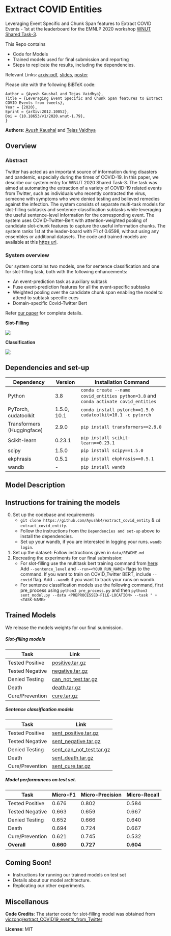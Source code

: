 # Extract COVID Entities

Leveraging Event Specific and Chunk Span features to Extract COVID Events - 1st at the leaderboard for the EMNLP 2020 workshop [WNUT Shared Task-3](http://noisy-text.github.io/2020/extract_covid19_event-shared_task.html).

This Repo contains
- Code for Models
- Trained models used for final submission and reporting
- Steps to replicate the results, including the dependencies.

Relevant Links: [arxiv-pdf](https://arxiv.org/pdf/2012.10052.pdf), [slides](https://docs.google.com/presentation/d/13DDY6VSmrVPBddTjWb3rThYRFlRDE_9fi4iyBrhJev4/edit?usp=sharing), [poster](https://github.com/noisy-text/noisy-text.github.io/blob/master/2020/posters/WNUT2020_91_poster%20-%20Tejas%20vaidhya.pdf)

Please cite with the following BiBTeX code:

```@article{2012.10052,
Author = {Ayush Kaushal and Tejas Vaidhya},
Title = {Leveraging Event Specific and Chunk Span features to Extract COVID Events from tweets},
Year = {2020},
Eprint = {arXiv:2012.10052},
Doi = {10.18653/v1/2020.wnut-1.79},
}
```

**Authors**: [Ayush Kaushal](https://github.com/Ayushk4) and [Tejas Vaidhya](https://github.com/tejasvaidhyadev)

## Overview

### Abstract

Twitter has acted as an important source of information during disasters and pandemic, especially during the times of COVID-19. In this paper, we describe our system entry for WNUT 2020 Shared Task-3. The task was aimed at automating the extraction of a variety of COVID-19 related events from Twitter, such as individuals who recently contracted the virus, someone with symptoms who were denied testing and believed remedies against the infection. The system consists of separate multi-task models for slot-filling subtasks and sentence-classification subtasks while leveraging the useful sentence-level information for the corresponding event. The system uses COVID-Twitter-Bert with attention-weighted pooling of candidate slot-chunk features to capture the useful information chunks. The system ranks 1st at the leader-board with F1 of 0.6598, without using any ensembles or additional datasets. The code and trained models
are available at this [https url](https://github.com/Ayushk4/extract_covid_entity/).

### System overview

Our system contains two models, one for sentence classification and one for slot-filling task, both with the following enhancements:
- An event-prediction task as auxiliary subtask
- Fuse event-prediction features for all the event-specific subtasks
- Weighted pooling over the candidate chunk span enabling the model to attend to subtask specific cues
- Domain-specific Covid-Twitter Bert

Refer [our paper](https://arxiv.org/pdf/2012.10052.pdf) for complete details.

**Slot-Filling**

![](images/slot_filling.png)

**Classification**

![](images/sent_classification.png)

## Dependencies and set-up

| Dependency | Version | Installation Command |
| ---------- | ------- | -------------------- |
| Python     | 3.8     | `conda create --name covid_entities python=3.8` and `conda activate covid_entities` |
| PyTorch, cudatoolkit    | 1.5.0, 10.1   | `conda install pytorch==1.5.0 cudatoolkit=10.1 -c pytorch` |
| Transformers (Huggingface) | 2.9.0 | `pip install transformers==2.9.0` |
| Scikit-learn | 0.23.1 | `pip install scikit-learn==0.23.1` |
| scipy        | 1.5.0  | `pip install scipy==1.5.0` |
| ekphrasis    | 0.5.1  | `pip install ekphrasis==0.5.1` |
| wandb        | -      | `pip install wandb`
<!--
- python 3.8
```conda create --name covid_entities python=3.8``` & ```conda activate covid_entities```
- PyTorch 1.5.0, cudatoolkit=10.1
```conda install pytorch==1.5.0 cudatoolkit=10.1 -c pytorch```
- Huggingface transformers - 2.9.0
```pip install transformers==2.9.0```
- scikit-learn 0.23.1
```pip install scikit-learn==0.23.1```
- scipy 1.5.0
```pip install scipy==1.5.0```
- ekphrasis 0.5.1
```pip install ekphrasis==0.5.1```
- wandb
```pip install wandb```
-->

## Model Description



## Instructions for training the models

0. Set up the codebase and requirements
   - `git clone https://github.com/Ayushk4/extract_covid_entity` & `cd extract_covid_entity`.
   - Follow the instructions from the `Dependencies and set-up` above to install the dependencies.
   - Set up your wandb, if you are interested in logging your runs. `wandb login`.
1. Set up the dataset: Follow instructions given in `data/README.md`
2. Recreating the experiments for our final submission:
   - For slot-filling use the multitask bert training command from [here](https://github.com/viczong/extract_COVID19_events_from_Twitter#models-training-and-results): Add `--sentence_level` and `--run=<YOUR_RUN_NAME>` flags to the command. If you want to train on COVID_Twitter BERT, include `--covid` flag. Add `--wandb` if you want to track your runs on wandb.
   - For sentence classification models use the following command, first pre_process using `python3 pre_process.py` and then `python3 sent_model.py --data <PREPROCESSED-FILE-LOCATION> --task " + <TASK-NAME>`
## Trained Models

We release the models weights for our final submission.

##### Slot-filling models

| Task | Link |
| ------ | ------ |
| Tested Positive | [positive.tar.gz](https://github.com/Ayushk4/extract_covid_entity/releases/download/v0.0.1/positive.tar.gz) |
| Tested Negative | [negative.tar.gz](https://github.com/Ayushk4/extract_covid_entity/releases/download/v0.0.1/negative.tar.gz) |
| Denied Testing | [can_not_test.tar.gz](https://github.com/Ayushk4/extract_covid_entity/releases/download/v0.0.1/can_not_test.tar.gz) |
| Death | [death.tar.gz](https://github.com/Ayushk4/extract_covid_entity/releases/download/v0.0.1/death.tar.gz) |
| Cure/Prevention | [cure.tar.gz](https://github.com/Ayushk4/extract_covid_entity/releases/download/v0.0.1/cure.tar.gz) |

##### Sentence classification models

| Task | Link |
| ------ | ------ |
| Tested Positive | [sent_positive.tar.gz](https://github.com/Ayushk4/extract_covid_entity/releases/download/v0.0.1/sent_positive.tar.gz) |
| Tested Negative | [sent_negative.tar.gz](https://github.com/Ayushk4/extract_covid_entity/releases/download/v0.0.1/sent_negative.tar.gz) |
| Denied Testing | [sent_can_not_test.tar.gz](https://github.com/Ayushk4/extract_covid_entity/releases/download/v0.0.1/sent_can_not_test.tar.gz) |
| Death | [sent_death.tar.gz](https://github.com/Ayushk4/extract_covid_entity/releases/download/v0.0.1/sent_death.tar.gz) |
| Cure/Prevention | [sent_cure.tar.gz](https://github.com/Ayushk4/extract_covid_entity/releases/download/v0.0.1/sent_cure.tar.gz) |

##### Model performances on test set.


| Task | Micro-F1 | Micro-Precision | Micro-Recall |
| ------ | ------ | ------ | ------ |
| Tested Positive | 0.676 | 0.802 | 0.584 |
| Tested Negative | 0.663 | 0.659 | 0.667 |
| Denied Testing | 0.652 | 0.666 | 0.640 |
| Death | 0.694 | 0.724 | 0.667 |
| Cure/Prevention | 0.621 | 0.745 | 0.532 |
| **Overall** | **0.660** | **0.727** | **0.604** |

## Coming Soon!

- Instructions for running our trained models on test set
- Details about our model architecture.
- Replicating our other experiments.

## Miscellanous

**Code Credits**: The starter code for slot-filling model was obtained from [viczong/extract_COVID19_events_from_Twitter](https://github.com/viczong/extract_COVID19_events_from_Twitter)

**License**: MIT


